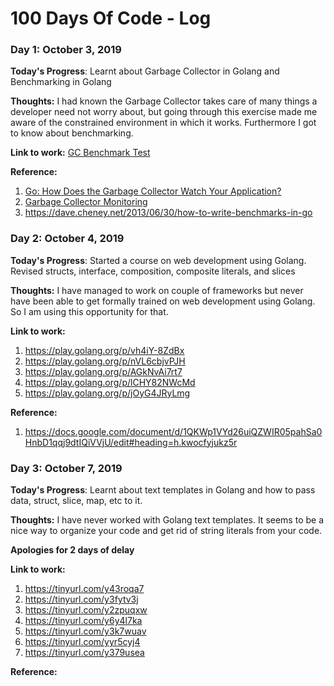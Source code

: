 # 100 Days Of Code - Log

### Day 1: October 3, 2019 

**Today's Progress**: Learnt about Garbage Collector in Golang and Benchmarking in Golang

**Thoughts:** I had known the Garbage Collector takes care of many things a developer need not worry about, but going through this exercise made me aware of the constrained environment in which it works. Furthermore I got to know about benchmarking.

**Link to work:** [GC Benchmark Test](https://github.com/santakdalai90/100-days-of-code/blob/master/LearnGolang/garbage_collector_test.go)

**Reference:** 
1. [Go: How Does the Garbage Collector Watch Your Application?](https://medium.com/a-journey-with-go/go-how-does-the-garbage-collector-watch-your-application-dbef99be2c35)
2. [Garbage Collector Monitoring](https://dave.cheney.net/high-performance-go-workshop/dotgo-paris.html#garbage_collector_monitoring)
3. https://dave.cheney.net/2013/06/30/how-to-write-benchmarks-in-go

### Day 2: October 4, 2019 

**Today's Progress**: Started a course on web development using Golang. Revised structs, interface, composition, composite literals, and slices

**Thoughts:** I have managed to work on couple of frameworks but never have been able to get formally trained on web development using Golang. So I am using this opportunity for that.

**Link to work:**
1. https://play.golang.org/p/vh4iY-8ZdBx
2. https://play.golang.org/p/nVL6cbjvPJH
3. https://play.golang.org/p/AGkNvAi7rt7
4. https://play.golang.org/p/lCHY82NWcMd
5. https://play.golang.org/p/jOyG4JRyLmg

**Reference:** 
1. https://docs.google.com/document/d/1QKWp1VYd26uiQZWIR05pahSa0HnbD1qqj9dtIQiVVjU/edit#heading=h.kwocfyjukz5r

### Day 3: October 7, 2019 

**Today's Progress**: Learnt about text templates in Golang and how to pass data, struct, slice, map, etc to it.

**Thoughts:** I have never worked with Golang text templates. It seems to be a nice way to organize your code and get rid of string literals from your code.

**Apologies for 2 days of delay**

**Link to work:**
1. https://tinyurl.com/y43roqa7
2. https://tinyurl.com/y3fytv3j
3. https://tinyurl.com/y2zpuqxw
4. https://tinyurl.com/y6y4l7ka
5. https://tinyurl.com/y3k7wuav
6. https://tinyurl.com/yyr5cyj4
7. https://tinyurl.com/y379usea

**Reference:** 


